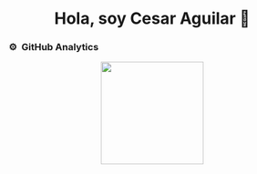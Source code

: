 <div align="center">
<h1>Hola, soy Cesar Aguilar 👋</h1>
</div>

### ⚙️ &nbsp;GitHub Analytics

<p align="center">
<a href="https://github.com/cesar13072001">
  <img height="180em" src="https://github-readme-stats-eight-theta.vercel.app/api?username=cesar13072001&show_icons=true&theme=algolia&include_all_commits=true&count_private=true"/>
  <!--<img height="180em" src="https://github-readme-stats-eight-theta.vercel.app/api/top-langs/?username=cesar13072001&layout=compact&langs_count=8&theme=algolia"/>-->
</a>
</p>

